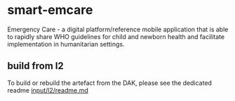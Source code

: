 # smart-emcare
Emergency Care - a digital platform/reference mobile application that is able to rapidly share WHO guidelines for child and newborn health and facilitate implementation in humanitarian settings.

## build from l2

To build or rebuild the artefact from the DAK, please see the dedicated readme [input/l2/readme.md](readme.md)

